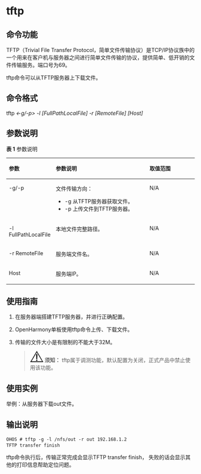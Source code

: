 # tftp<a name="ZH-CN_TOPIC_0000001051451597"></a>

## 命令功能<a name="section15142134573911"></a>

TFTP（Trivial File Transfer Protocol，简单文件传输协议）是TCP/IP协议族中的一个用来在客户机与服务器之间进行简单文件传输的协议，提供简单、低开销的文件传输服务。端口号为69。

tftp命令可以从TFTP服务器上下载文件。

## 命令格式<a name="section20958174917394"></a>

tftp  _<-g/-p\>_ _-l_ _\[FullPathLocalFile\] -r \[RemoteFile\] \[Host\]_

## 参数说明<a name="section576613532395"></a>

**表 1**  参数说明

<a name="table2894mcpsimp"></a>
<table><thead align="left"><tr id="row2900mcpsimp"><th class="cellrowborder" valign="top" width="20.79%" id="mcps1.2.4.1.1"><p id="p2902mcpsimp"><a name="p2902mcpsimp"></a><a name="p2902mcpsimp"></a>参数</p>
</th>
<th class="cellrowborder" valign="top" width="52.480000000000004%" id="mcps1.2.4.1.2"><p id="p2904mcpsimp"><a name="p2904mcpsimp"></a><a name="p2904mcpsimp"></a>参数说明</p>
</th>
<th class="cellrowborder" valign="top" width="26.729999999999997%" id="mcps1.2.4.1.3"><p id="p2906mcpsimp"><a name="p2906mcpsimp"></a><a name="p2906mcpsimp"></a>取值范围</p>
</th>
</tr>
</thead>
<tbody><tr id="row2907mcpsimp"><td class="cellrowborder" valign="top" width="20.79%" headers="mcps1.2.4.1.1 "><p id="p2909mcpsimp"><a name="p2909mcpsimp"></a><a name="p2909mcpsimp"></a>-g/-p</p>
</td>
<td class="cellrowborder" valign="top" width="52.480000000000004%" headers="mcps1.2.4.1.2 "><p id="p2911mcpsimp"><a name="p2911mcpsimp"></a><a name="p2911mcpsimp"></a>文件传输方向：</p>
<a name="ul73571240131312"></a><a name="ul73571240131312"></a><ul id="ul73571240131312"><li>-g 从TFTP服务器获取文件。</li><li>-p 上传文件到TFTP服务器。</li></ul>
</td>
<td class="cellrowborder" valign="top" width="26.729999999999997%" headers="mcps1.2.4.1.3 "><p id="p14399194271310"><a name="p14399194271310"></a><a name="p14399194271310"></a>N/A</p>
</td>
</tr>
<tr id="row2921mcpsimp"><td class="cellrowborder" valign="top" width="20.79%" headers="mcps1.2.4.1.1 "><p id="p2923mcpsimp"><a name="p2923mcpsimp"></a><a name="p2923mcpsimp"></a>-l FullPathLocalFile</p>
</td>
<td class="cellrowborder" valign="top" width="52.480000000000004%" headers="mcps1.2.4.1.2 "><p id="p2925mcpsimp"><a name="p2925mcpsimp"></a><a name="p2925mcpsimp"></a>本地文件完整路径。</p>
</td>
<td class="cellrowborder" valign="top" width="26.729999999999997%" headers="mcps1.2.4.1.3 "><p id="entry2926mcpsimpp0"><a name="entry2926mcpsimpp0"></a><a name="entry2926mcpsimpp0"></a>N/A</p>
</td>
</tr>
<tr id="row2927mcpsimp"><td class="cellrowborder" valign="top" width="20.79%" headers="mcps1.2.4.1.1 "><p id="p2929mcpsimp"><a name="p2929mcpsimp"></a><a name="p2929mcpsimp"></a>-r RemoteFile</p>
</td>
<td class="cellrowborder" valign="top" width="52.480000000000004%" headers="mcps1.2.4.1.2 "><p id="p2931mcpsimp"><a name="p2931mcpsimp"></a><a name="p2931mcpsimp"></a>服务端文件名。</p>
</td>
<td class="cellrowborder" valign="top" width="26.729999999999997%" headers="mcps1.2.4.1.3 "><p id="entry2932mcpsimpp0"><a name="entry2932mcpsimpp0"></a><a name="entry2932mcpsimpp0"></a>N/A</p>
</td>
</tr>
<tr id="row2933mcpsimp"><td class="cellrowborder" valign="top" width="20.79%" headers="mcps1.2.4.1.1 "><p id="p2935mcpsimp"><a name="p2935mcpsimp"></a><a name="p2935mcpsimp"></a>Host</p>
</td>
<td class="cellrowborder" valign="top" width="52.480000000000004%" headers="mcps1.2.4.1.2 "><p id="p2937mcpsimp"><a name="p2937mcpsimp"></a><a name="p2937mcpsimp"></a>服务端IP。</p>
</td>
<td class="cellrowborder" valign="top" width="26.729999999999997%" headers="mcps1.2.4.1.3 "><p id="entry2938mcpsimpp0"><a name="entry2938mcpsimpp0"></a><a name="entry2938mcpsimpp0"></a>N/A</p>
</td>
</tr>
</tbody>
</table>

## 使用指南<a name="section149795134408"></a>

1.  在服务器端搭建TFTP服务器，并进行正确配置。
2.  OpenHarmony单板使用tftp命令上传、下载文件。
3.  传输的文件大小是有限制的不能大于32M。

    >![](public_sys-resources/icon-notice.gif) **须知：** 
    >tftp属于调测功能，默认配置为关闭，正式产品中禁止使用该功能。


## 使用实例<a name="section148921918114015"></a>

举例：从服务器下载out文件。

## 输出说明<a name="section7872155631313"></a>

```
OHOS # tftp -g -l /nfs/out -r out 192.168.1.2
TFTP transfer finish
```

tftp命令执行后，传输正常完成会显示TFTP transfer finish， 失败的话会显示其他的打印信息帮助定位问题。

